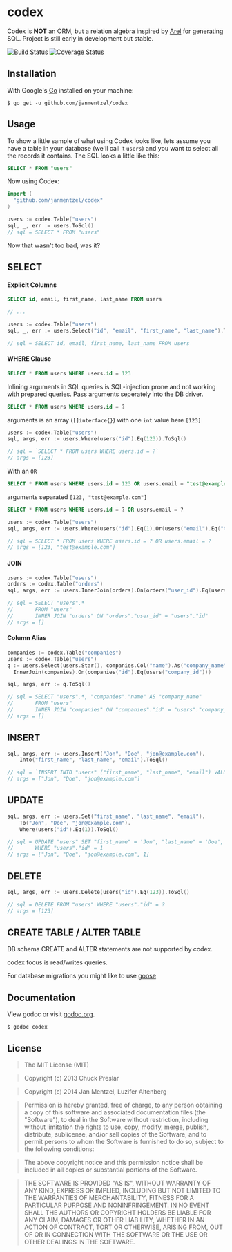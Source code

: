 # codex

Codex is **NOT** an ORM, but a relation algebra inspired by [Arel](http://www.github.com/rails/arel) for generating SQL. Project is still early in development but stable.

[![Build Status](https://drone.io/github.com/janmentzel/codex/status.png)](https://drone.io/github.com/janmentzel/codex/latest)
[![Coverage Status](https://coveralls.io/repos/janmentzel/codex/badge.png)](https://coveralls.io/r/janmentzel/codex)

## Installation

With Google's [Go](http://www.golang.org) installed on your machine:

    $ go get -u github.com/janmentzel/codex

## Usage

To show a little sample of what using Codex looks like, lets assume you have a table in your database (we'll call it `users`) and you want to select all the records it contains.  The SQL looks a little like this:

```sql
SELECT * FROM "users"
```

Now using Codex:

```go
import (
  "github.com/janmentzel/codex"
)

users := codex.Table("users")
sql, _, err := users.ToSql()
// sql = SELECT * FROM "users"
```

Now that wasn't too bad, was it?

## SELECT

#### Explicit Columns

```sql
SELECT id, email, first_name, last_name FROM users
```

```go
// ...

users := codex.Table("users")
sql, _, err := users.Select("id", "email", "first_name", "last_name").ToSql()

// sql = SELECT id, email, first_name, last_name FROM users
```

#### WHERE Clause

```sql
SELECT * FROM users WHERE users.id = 123
```

Inlining arguments in SQL queries is SQL-injection prone and not working with prepared queries.
Pass arguments seperately into the DB driver.

```sql
SELECT * FROM users WHERE users.id = ?
```
arguments is an array (`[]interface{}`) with one `int` value here `[123]`

```go
users := codex.Table("users")
sql, args, err := users.Where(users("id").Eq(123)).ToSql()

// sql = `SELECT * FROM users WHERE users.id = ?`
// args = [123]
```

With an `OR`

```sql
SELECT * FROM users WHERE users.id = 123 OR users.email = "test@example.com"
```

arguments separated `[123, "test@example.com"]`
```sql
SELECT * FROM users WHERE users.id = ? OR users.email = ?
```


```go
users := codex.Table("users")
sql, args, err := users.Where(users("id").Eq(1).Or(users("email").Eq("test@example.com"))).ToSql()

// sql = SELECT * FROM users WHERE users.id = ? OR users.email = ?
// args = [123, "test@example.com"]
```



#### JOIN

```go
users := codex.Table("users")
orders := codex.Table("orders")
sql, args, err := users.InnerJoin(orders).On(orders("user_id").Eq(users("id"))).ToSql()

// sql = SELECT "users".*
//       FROM "users"
//       INNER JOIN "orders" ON "orders"."user_id" = "users"."id"
// args = []
```

#### Column Alias

```go
companies := codex.Table("companies")
users := codex.Table("users")
q := users.Select(users.Star(), companies.Col("name").As("company_name")).
  InnerJoin(companies).On(companies("id").Eq(users("company_id")))

sql, args, err := q.ToSql()

// sql = SELECT "users".*, "companies"."name" AS "company_name"
//       FROM "users"
//       INNER JOIN "companies" ON "companies"."id" = "users"."company_id"
// args = []
```


## INSERT

```go
sql, args, err := users.Insert("Jon", "Doe", "jon@example.com").
    Into("first_name", "last_name", "email").ToSql()

// sql = `INSERT INTO "users" ("first_name", "last_name", "email") VALUES (?, ?, ?)`
// args = ["Jon", "Doe", "jon@example.com"]
```

## UPDATE

```go
sql, args, err := users.Set("first_name", "last_name", "email").
    To("Jon", "Doe", "jon@example.com").
    Where(users("id").Eq(1)).ToSql()

// sql = UPDATE "users" SET "first_name" = 'Jon', "last_name" = 'Doe', "email" = 'jon@example.com'
//       WHERE "users"."id" = 1
// args = ["Jon", "Doe", "jon@example.com", 1]
```

## DELETE

```go
sql, args, err := users.Delete(users("id").Eq(123)).ToSql()

// sql = DELETE FROM "users" WHERE "users"."id" = ?
// args = [123]
```

## CREATE TABLE / ALTER TABLE

DB schema CREATE and ALTER statements are not supported by codex.

codex focus is read/writes queries.

For database migrations you might like to use [goose](https://bitbucket.org/liamstask/goose)



## Documentation

View godoc or visit [godoc.org](http://godoc.org/github.com/janmentzel/codex).

    $ godoc codex

## License

> The MIT License (MIT)

> Copyright (c) 2013 Chuck Preslar

> Copyright (c) 2014 Jan Mentzel, Luzifer Altenberg

> Permission is hereby granted, free of charge, to any person obtaining a copy
> of this software and associated documentation files (the "Software"), to deal
> in the Software without restriction, including without limitation the rights
> to use, copy, modify, merge, publish, distribute, sublicense, and/or sell
> copies of the Software, and to permit persons to whom the Software is
> furnished to do so, subject to the following conditions:

> The above copyright notice and this permission notice shall be included in
> all copies or substantial portions of the Software.

> THE SOFTWARE IS PROVIDED "AS IS", WITHOUT WARRANTY OF ANY KIND, EXPRESS OR
> IMPLIED, INCLUDING BUT NOT LIMITED TO THE WARRANTIES OF MERCHANTABILITY,
> FITNESS FOR A PARTICULAR PURPOSE AND NONINFRINGEMENT. IN NO EVENT SHALL THE
> AUTHORS OR COPYRIGHT HOLDERS BE LIABLE FOR ANY CLAIM, DAMAGES OR OTHER
> LIABILITY, WHETHER IN AN ACTION OF CONTRACT, TORT OR OTHERWISE, ARISING FROM,
> OUT OF OR IN CONNECTION WITH THE SOFTWARE OR THE USE OR OTHER DEALINGS IN
> THE SOFTWARE.
